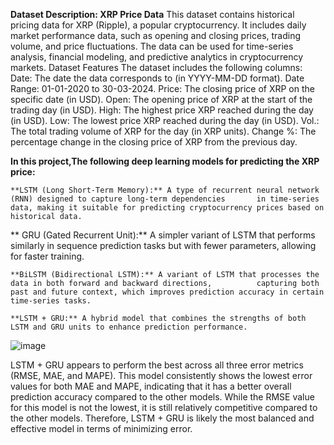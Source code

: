 **Dataset Description: XRP Price Data**
This dataset contains historical pricing data for XRP (Ripple), a popular cryptocurrency. It includes daily market performance data, such as opening and closing prices, trading volume, and price fluctuations. The data can be used for time-series analysis, financial modeling, and predictive analytics in cryptocurrency markets.
Dataset Features
The dataset includes the following columns:
    Date: The date the data corresponds to (in YYYY-MM-DD format).
          Date Range: 01-01-2020 to 30-03-2024.
    Price: The closing price of XRP on the specific date (in USD).
    Open: The opening price of XRP at the start of the trading day (in USD).
    High: The highest price XRP reached during the day (in USD).
    Low: The lowest price XRP reached during the day (in USD).
    Vol.: The total trading volume of XRP for the day (in XRP units).
    Change %: The percentage change in the closing price of XRP from the previous day.

**In this project,The following deep learning models for predicting the XRP price:**

    **LSTM (Long Short-Term Memory):** A type of recurrent neural network (RNN) designed to capture long-term dependencies       in time-series data, making it suitable for predicting cryptocurrency prices based on historical data.

   ** GRU (Gated Recurrent Unit):** A simpler variant of LSTM that performs similarly in sequence prediction tasks but with      fewer parameters, allowing for faster training.

    **BiLSTM (Bidirectional LSTM):** A variant of LSTM that processes the data in both forward and backward directions,          capturing both past and future context, which improves prediction accuracy in certain time-series tasks.

    **LSTM + GRU:** A hybrid model that combines the strengths of both LSTM and GRU units to enhance prediction performance.    

![image](https://github.com/user-attachments/assets/c177b20a-561d-438a-90f0-26b7123060a0)

LSTM + GRU appears to perform the best across all three error metrics (RMSE, MAE, and MAPE). This model consistently shows the lowest error values for both MAE and MAPE, indicating that it has a better overall prediction accuracy compared to the other models. While the RMSE value for this model is not the lowest, it is still relatively competitive compared to the other models. Therefore, LSTM + GRU is likely the most balanced and effective model in terms of minimizing error.
